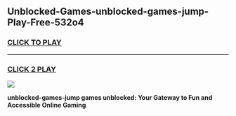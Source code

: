 
## Unblocked-Games-unblocked-games-jump-Play-Free-532o4
<h3>
<a href="https://premium76.site?title=unblocked-games-jump&ref=17A">CLICK TO PLAY</a></h3>
<hr>

<h3>
<a href="https://premium76.site?title=unblocked-games-jump&ref=17A">CLICK 2 PLAY</a>
  
</h3>

<a href="https://premium76.site?title=unblocked-games-jump&ref=17A"><img src="https://clearcache.store/games.png"></a>


**unblocked-games-jump games unblocked: Your Gateway to Fun and Accessible Online Gaming**
